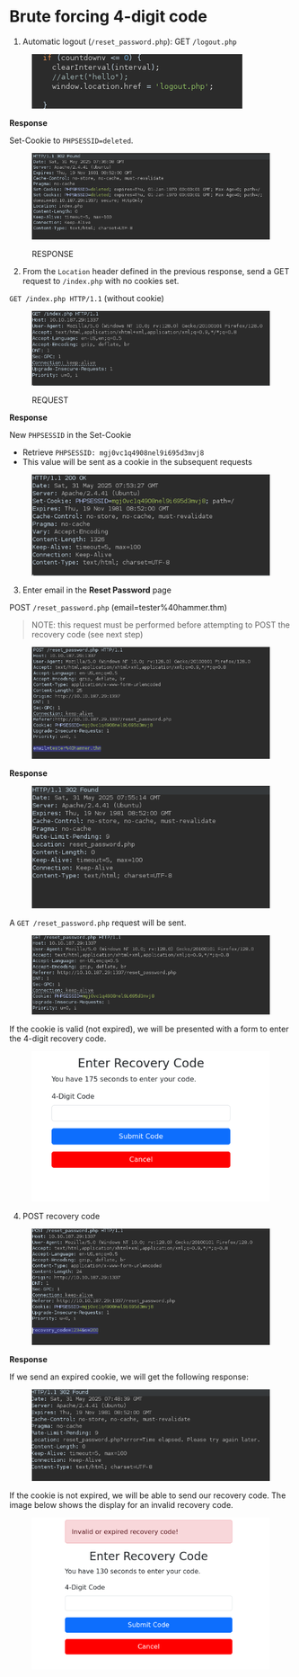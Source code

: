 # Brute forcing 4-digit code





&#x20;

1. Automatic logout (`/reset_password.php`): GET `/logout.php`

<figure><img src="../../../.gitbook/assets/image (28).png" alt=""><figcaption></figcaption></figure>

**Response**

Set-Cookie to `PHPSESSID=deleted`.

<figure><img src="../../../.gitbook/assets/image (29).png" alt=""><figcaption><p>RESPONSE</p></figcaption></figure>

2. From the `Location` header defined in the previous response, send a GET request to `/index.php` with no cookies set.

`GET /index.php HTTP/1.1` (without cookie)&#x20;

<figure><img src="../../../.gitbook/assets/image (26).png" alt=""><figcaption><p>REQUEST</p></figcaption></figure>

**Response**

New `PHPSESSID` in the Set-Cookie

* Retrieve `PHPSESSID: mgj0vc1q4908nel9i695d3mvj8`&#x20;
* This value will be sent as a cookie in the subsequent requests

<figure><img src="../../../.gitbook/assets/image (31).png" alt=""><figcaption></figcaption></figure>

3. Enter email in the **Reset Password** page

POST `/reset_password.php` (email=tester%40hammer.thm)

> NOTE: this request must be performed before attempting to POST the recovery code (see next step)&#x20;

<figure><img src="../../../.gitbook/assets/image (2).png" alt=""><figcaption></figcaption></figure>

**Response**

<figure><img src="../../../.gitbook/assets/image (3).png" alt=""><figcaption></figcaption></figure>

A `GET /reset_password.php` request will be sent.&#x20;

<figure><img src="../../../.gitbook/assets/image (25).png" alt=""><figcaption></figcaption></figure>

If the cookie is valid (not expired), we will be presented with a form to enter the 4-digit recovery code.

<figure><img src="../../../.gitbook/assets/image (5).png" alt=""><figcaption></figcaption></figure>

4. POST recovery code

<figure><img src="../../../.gitbook/assets/image (4).png" alt=""><figcaption></figcaption></figure>

**Response**

If we send an expired cookie, we will get the following response:

<figure><img src="../../../.gitbook/assets/image (30).png" alt=""><figcaption></figcaption></figure>

If the cookie is not expired, we will be able to send our recovery code. The image below shows the display for an invalid recovery code.

<figure><img src="../../../.gitbook/assets/image (6).png" alt=""><figcaption></figcaption></figure>
